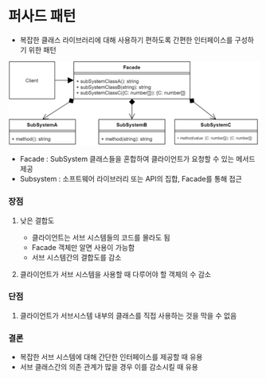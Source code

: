 # 퍼사드 패턴

-  복잡한 클래스 라이브러리에 대해 사용하기 편하도록 간편한 인터페이스를 구성하기 위한 패턴

![img.png](img.png)
- Facade : SubSystem 클래스들을 혼합하여 클라이언트가 요청할 수 있는 메서드 제공
- Subsystem : 소프트웨어 라이브러리 또는 API의 집합, Facade를 통해 접근

### 장점

1. 낮은 결합도
    - 클라이언트는 서브 시스템들의 코드를 몰라도 됨
    - Facade 객체만 알면 사용이 가능함
    - 서브 시스템간의 결합도를 감소


2. 클라이언트가 서브 시스템을 사용할 때 다루어야 할 객체의 수 감소


### 단점

1. 클라이언트가 서브시스템 내부의 클래스를 직접 사용하는 것을 막을 수 없음


### 결론

- 복잡한 서브 시스템에 대해 간단한 인터페이스를 제공할 때 유용
- 서브 클래스간의 의존 관계가 많을 경우 이를 감소시킬 때 유용